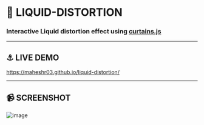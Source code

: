 # 🌊 LIQUID-DISTORTION

<h3>Interactive Liquid distortion effect using <a href="https://www.curtainsjs.com/">curtains.js</a></h3>
<hr>

## ⚓ LIVE DEMO

https://maheshr03.github.io/liquid-distortion/
<hr>

## 📹 SCREENSHOT

![image](https://github.com/user-attachments/assets/d0e27bee-77f2-41db-8b5f-cf00ca285a5a)
